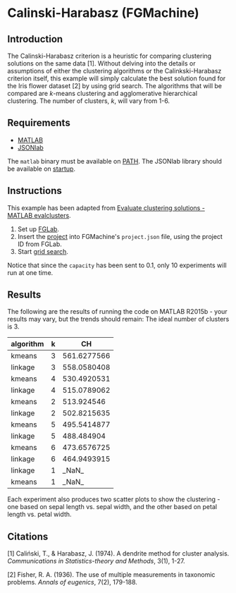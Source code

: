 # Calinski-Harabasz (FGMachine)

## Introduction

The Calinski-Harabasz criterion is a heuristic for comparing clustering solutions on the same data [1]. Without delving into the details or assumptions of either the clustering algorithms or the Calinkski-Harabasz criterion itself, this example will simply calculate the best solution found for the Iris flower dataset [2] by using grid search. The algorithms that will be compared are *k*-means clustering and agglomerative hierarchical clustering. The number of clusters, *k*, will vary from 1-6.

## Requirements

- [MATLAB](http://uk.mathworks.com/products/matlab/)
- [JSONlab](http://iso2mesh.sourceforge.net/cgi-bin/index.cgi?jsonlab)

The `matlab` binary must be available on [PATH](https://en.wikipedia.org/wiki/PATH_(variable)). The JSONlab library should be available on [startup](https://uk.mathworks.com/help/matlab/ref/startup.html).

## Instructions

This example has been adapted from [Evaluate clustering solutions - MATLAB evalclusters](https://uk.mathworks.com/help/stats/evalclusters.html). 

1. Set up [FGLab](https://github.com/Kaixhin/FGLab/blob/master/examples/Calinski-Harabasz).
1. Insert the [project](https://github.com/Kaixhin/FGMachine/blob/master/examples/Calinski-Harabasz/projects.json) into FGMachine's `project.json` file, using the project ID from FGLab.
1. Start [grid search](https://github.com/Kaixhin/FGLab/blob/master/examples/Calinski-Harabasz).

Notice that since the `capacity` has been sent to 0.1, only 10 experiments will run at one time.

## Results

The following are the results of running the code on MATLAB R2015b - your results may vary, but the trends should remain: The ideal number of clusters is 3.

| algorithm      | k | CH          |
|----------------|---|-------------|
| kmeans         | 3 | 561.6277566 |
| linkage        | 3 | 558.0580408 |
| kmeans         | 4 | 530.4920531 |
| linkage        | 4 | 515.0789062 |
| kmeans         | 2 | 513.924546  |
| linkage        | 2 | 502.8215635 |
| kmeans         | 5 | 495.5414877 |
| linkage        | 5 | 488.484904  |
| kmeans         | 6 | 473.6576725 |
| linkage        | 6 | 464.9493915 |
| linkage        | 1 | \_NaN\_     |
| kmeans         | 1 | \_NaN\_     |

Each experiment also produces two scatter plots to show the clustering - one based on sepal length vs. sepal width, and the other based on petal length vs. petal width.

## Citations

[1] Caliński, T., & Harabasz, J. (1974). A dendrite method for cluster analysis. *Communications in Statistics-theory and Methods*, 3(1), 1-27.

[2] Fisher, R. A. (1936). The use of multiple measurements in taxonomic problems. *Annals of eugenics*, 7(2), 179-188.
